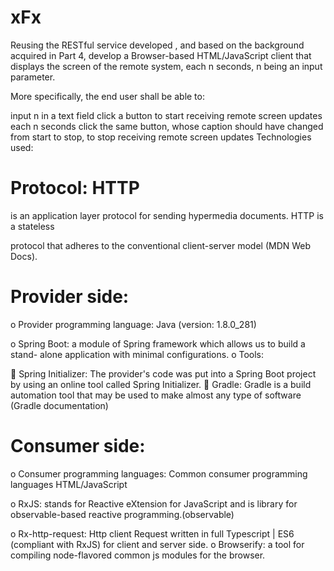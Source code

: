 # xFx
Reusing the RESTful service developed , and based on the background acquired in Part 4, develop a Browser-based HTML/JavaScript client that displays the screen of the remote system, each n seconds, n being an input parameter.

More specifically, the end user shall be able to:

input n in a text field
click a button to start receiving remote screen updates each n seconds
click the same button, whose caption should have changed from start to stop, to stop receiving remote screen updates
Technologies used:

# Protocol: HTTP

is an application layer protocol for sending hypermedia documents. HTTP is a stateless 

protocol that adheres to the conventional client-server model (MDN Web Docs).

# Provider side:

o	Provider programming language: Java (version: 1.8.0_281)

o	Spring Boot: a module of Spring framework which allows us to build a stand- alone application with minimal configurations.
o	Tools:

	Spring Initializer: The provider's code was put into a Spring Boot project by using an online tool called Spring Initializer.
	Gradle: Gradle is a build automation tool that may be used to make almost any type of software (Gradle documentation)
# Consumer side:

o	Consumer programming languages: Common consumer programming languages HTML/JavaScript

o	RxJS: stands for Reactive eXtension for JavaScript and is library for observable-based reactive programming.(observable)

o	Rx-http-request: Http client Request written in full Typescript | ES6 (compliant with RxJS) for client and server side.
o	Browserify: a tool for compiling node-flavored common js modules for the browser.
